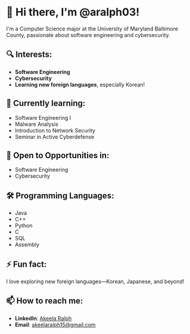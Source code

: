 # 👋 Hi there, I'm @aralph03!

I'm a Computer Science major at the University of Maryland Baltimore County, passionate about software engineering and cybersecurity.

## 🔍 Interests:
- **Software Engineering**
- **Cybersecurity**
- **Learning new foreign languages**, especially Korean!

## 🌱 Currently learning:
- Software Engineering I
- Malware Analysis
- Introduction to Network Security
- Seminar in Active Cyberdefense

## 🚀 Open to Opportunities in:
- Software Engineering
- Cybersecurity

## 🛠️ Programming Languages:
- Java
- C++
- Python
- C
- SQL
- Assembly

## ⚡ Fun fact:
I love exploring new foreign languages—Korean, Japanese, and beyond!

## 📫 How to reach me:
- **LinkedIn**: [Akeela Ralph](https://www.linkedin.com/in/akeela-ralph)
- **Email**: akeelaralph15@gmail.com

<!---
aralph03/aralph03 is a ✨ special ✨ repository because its `README.md` (this file) appears on your GitHub profile.
You can click the Preview link to take a look at your changes.
--->
